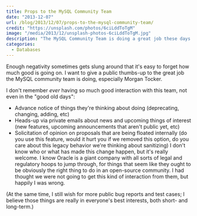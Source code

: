 ```yaml
---
title: Props to the MySQL Community Team
date: "2013-12-07"
url: /blog/2013/12/07/props-to-the-mysql-community-team/
credit: "https://unsplash.com/photos/6ciLddToTgM"
image: "/media/2013/12/unsplash-photos-6ciLddToTgM.jpg"
description: "The MySQL Community Team is doing a great job these days."
categories:
  - Databases
---
```

Enough negativity sometimes gets slung around that it's easy to forget how much good is going on. I want to give a public thumbs-up to the great job the MySQL community team is doing, especially Morgan Tocker.

<!--more-->

I don't remember *ever* having so much good interaction with this team, not even in the "good old days": 

*   Advance notice of things they're thinking about doing (deprecating, changing, adding, etc) 
*   Heads-up via private emails about news and upcoming things of interest (new features, upcoming announcements that aren't public yet, etc) 
*   Solicitation of opinion on proposals that are being floated internally (do you use this feature, would it hurt you if we removed this option, do you care about this legacy behavior we're thinking about sanitizing) I don't know who or what has made this change happen, but it's really welcome. I know Oracle is a giant company with all sorts of legal and regulatory hoops to jump through, for things that seem like they ought to be obviously the right thing to do in an open-source community. I had thought we were not going to get this kind of interaction from them, but happily I was wrong. 

(At the same time, I still wish for more public bug reports and test cases; I believe those things are really in everyone's best interests, both short- and long-term.)



